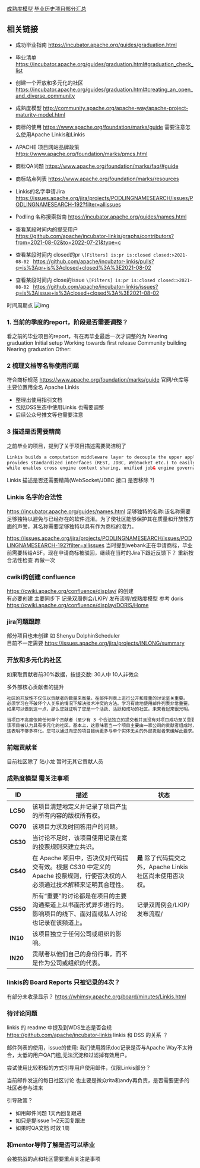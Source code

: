 
[成熟度模型](maturity.md) 
[毕业历史项目部分汇总](project-hisotry.md)

## 相关链接 
- 成功毕业指南  https://incubator.apache.org/guides/graduation.html 

- 毕业清单    https://incubator.apache.org/guides/graduation.html#graduation_check_list

- 创建一个开放和多元化的社区  https://incubator.apache.org/guides/graduation.html#creating_an_open_and_diverse_community

- 成熟度模型  http://community.apache.org/apache-way/apache-project-maturity-model.html

- 商标的使用  https://www.apache.org/foundation/marks/guide 需要注意怎么使用Apache Linkis和Linkis 

- APACHE 项目网站品牌政策 https://www.apache.org/foundation/marks/pmcs.html

- 商标QA问题  https://www.apache.org/foundation/marks/faq/#guide

- 商标站点列表 https://www.apache.org/foundation/marks/resources

- Linkis的名字申请Jira https://issues.apache.org/jira/projects/PODLINGNAMESEARCH/issues/PODLINGNAMESEARCH-192?filter=allissues

- Podling 名称搜索指南 https://incubator.apache.org/guides/names.html 


- 查看某段时间内的提交用户  
https://github.com/apache/incubator-linkis/graphs/contributors?from=2021-08-02&to=2022-07-21&type=c

- 查看某段时间内 closed的pr 
`\[Filters] is:pr is:closed closed:>2021-08-02 `
https://github.com/apache/incubator-linkis/pulls?q=is%3Apr+is%3Aclosed+closed%3A%3E2021-08-02


- 查看某段时间内  close的issue 
`\[Filters] is:pr is:closed closed:>2021-08-02 `
https://github.com/apache/incubator-linkis/issues?q=is%3Aissue+is%3Aclosed+closed%3A%3E2021-08-02


时间周期点 
![img](https://incubator.apache.org/images/graduation-timeline.png)



### 1. 当前的季度的report，阶段是否需要调整？  
看之前的毕业项目的report，有在再毕业最后一次才调整的为 Nearing graduation 
 Initial setup
 Working towards first release
 Community building
 Nearing graduation
 Other:
 
### 2 梳理文档等名称使用问题 

符合商标规范 https://www.apache.org/foundation/marks/guide
官网/仓库等主要位置用全名 Apache Linkis

- 整理出使用指引文档 
- 包括DSS生态中使用Linkis 也需要调整 
- 后续公众号推文等也需要注意 
 


### 3 描述是否需要精简  
之前毕业的项目，提到了关于项目描述需要简洁明了  
```html
Linkis builds a computation middleware layer to decouple the upper applications and the underlying data engines, 
provides standardized interfaces (REST, JDBC, WebSocket etc.) to easily connect to various underlying engines (Spark, Presto, Flink, etc.), 
while enables cross engine context sharing, unified job& engine governance and orchestration.
```

Linkis 描述是否还需要精简(WebSocket/JDBC 接口 是否移除 ?)

### Linkis 名字的合法性  
https://incubator.apache.org/guides/names.html 
足够独特的名称:该名称需要足够独特以避免与已经存在的软件混淆。为了使社区能够保护其在质量和开放性方面的声誉，其名称需要足够独特以具有作为商标的潜力。

https://issues.apache.org/jira/projects/PODLINGNAMESEARCH/issues/PODLINGNAMESEARCH-192?filter=allissues 
当时提到webank正在申请商标，毕业前需要转给ASF。现在申请商标被驳回，继续在当时的Jira下跟近反馈下？
重新按合法性检查 再做一次


### cwiki的创建 confluence 
https://cwiki.apache.org/confluence/display/ 的创建   
有必要创建  主要同步下 记录双周例会/LKIP/ 发布流程/成熟度模型 
参考 doris https://cwiki.apache.org/confluence/display/DORIS/Home 

### jira问题跟踪 
 
部分项目也未创建 如 Shenyu DolphinScheduler  
目前不一定需要
https://issues.apache.org/jira/projects/INLONG/summary


### 开放和多元化的社区

如果取贡献者前30%数据，按提交数: 30人中 10人非微众 

多外部核心贡献者的提升  

```html
社区的开放性不仅仅以贡献者的数量来衡量。在邮件列表上进行公开和尊重的讨论至关重要。
必须学习在不破坏个人关系的情况下解决技术冲突的方法。学习有效地使用邮件列表非常重要。
如果可以做到这一点，那么您就证明了您是一个活跃、活跃和成功的社区。未来看起来很光明。

当项目不高度依赖任何单个贡献者（至少有 3 个合法独立的提交者并且没有对项目成功至关重要的单个公司或实体）时，
该项目被认为具有多元化的社区。基本上，这意味着当一个项目主要由一家公司的贡献者组成时，
这表明不够多样化。您可以通过向您的项目接纳更多与单个实体无关的外部贡献者来缓解此要求。
```

### 前端贡献者 

目前社区除了 陆小龙 暂时无其它贡献人员 

### 成熟度模型 需关注事项 

|  **ID** | **描述** | **状态** |
| -------- | ----- | ---------- |
| **LC50** |该项目清楚地定义并记录了项目产生的所有内容的版权所有权。 | |
| **CO70** |该项目力求及时回答用户的问题。 | |
| **CS30** |当讨论不足时，该项目使用记录在案的投票规则来建立共识。 | |
| **CS40** |在 Apache 项目中，否决仅对代码提交有效。根据 CS30 中定义的 Apache 投票规则，行使否决权的人必须通过技术解释来证明其合理性。 | **是** 除了代码提交之外，Apache Linkis 社区尚未使用否决权。 |
| **CS50** |所有“重要”的讨论都是在项目的主要沟通渠道上以书面形式异步进行的。影响项目的线下、面对面或私人讨论也记录在该频道上。 | 记录双周例会/LKIP/ 发布流程/ |
| **IN10** |该项目独立于任何公司或组织的影响。 |  |
| **IN20** |贡献者以他们自己的身份行事，而不是作为公司或组织的代表。 | |

### linkis的 Board Reports 只被记录的4次？ 

有部分未收录显示？
https://whimsy.apache.org/board/minutes/Linkis.html



### 待讨论问题 
linkis 的 readme 中提及到WDS生态是否合规   https://github.com/apache/incubator-linkis 
linkis 和 DSS 的关系 ？

邮件列表的使用，issue的使用:
我们使用腾讯doc记录是否与Apache Way不太符合，太低的用户QA门槛,无法沉淀和过滤掉有效用户。

尝试使用比较积极的方式引导用户使用邮件，仅限Linkis部分？

当前邮件发送的每日社区讨论 也主要是微众rita和andy再负责，是否需要更多的社区者参与进来 

引导政策？
- 如用邮件问题 1天內回复跟进 
- 如只是提issue 1~2天回复跟进 
- 如果时QA文档 时效 1周
 
### 和mentor导师了解是否可以毕业 
会被挑战的点和社区需要重点关注是事项 





